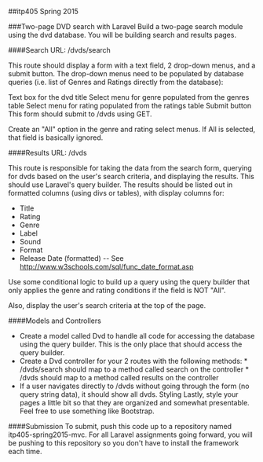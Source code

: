 ##itp405 Spring 2015

###Two-page DVD search with Laravel
Build a two-page search module using the dvd database. You will be building search and results pages.

####Search
URL: /dvds/search

This route should display a form with a text field, 2 drop-down menus, and a submit button. The drop-down menus need to be populated by database queries (i.e. list of Genres and Ratings directly from the database):

Text box for the dvd title
Select menu for genre populated from the genres table
Select menu for rating populated from the ratings table
Submit button
This form should submit to /dvds using GET.

Create an "All" option in the genre and rating select menus. If All is selected, that field is basically ignored.

####Results
URL: /dvds

This route is responsible for taking the data from the search form, querying for dvds based on the user's search criteria, and displaying the results. This should use Laravel's query builder. The results should be listed out in formatted columns (using divs or tables), with display columns for:

  * Title
  * Rating
  * Genre
  * Label
  * Sound
  * Format
  * Release Date (formatted) -- See http://www.w3schools.com/sql/func_date_format.asp

Use some conditional logic to build up a query using the query builder that only applies the genre and rating conditions if the field is NOT "All".

Also, display the user's search criteria at the top of the page.

####Models and Controllers
  * Create a model called Dvd to handle all code for accessing the database using the query builder. This is the only place that should access the query builder.
  *  Create a Dvd controller for your 2 routes with the following methods:
    * /dvds/search should map to a method called search on the controller
    * /dvds should map to a method called results on the controller
  * If a user navigates directly to /dvds without going through the form (no query string data), it should show all dvds.
Styling
Lastly, style your pages a little bit so that they are organized and somewhat presentable. Feel free to use something like Bootstrap.

####Submission
To submit, push this code up to a repository named itp405-spring2015-mvc. For all Laravel assignments going forward, you will be pushing to this repository so you don't have to install the framework each time.